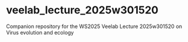 # veelab_lecture_2025w301520
Companion repository for the WS2025 Veelab Lecture 2025w301520 on Virus evolution and ecology

